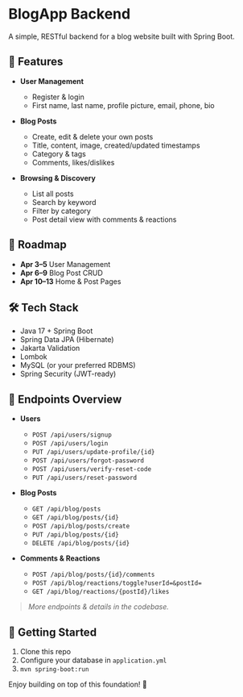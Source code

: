 # BlogApp Backend

A simple, RESTful backend for a blog website built with Spring Boot.

## 🚀 Features

- **User Management**  
  - Register & login  
  - First name, last name, profile picture, email, phone, bio  

- **Blog Posts**  
  - Create, edit & delete your own posts  
  - Title, content, image, created/updated timestamps  
  - Category & tags  
  - Comments, likes/dislikes  

- **Browsing & Discovery**  
  - List all posts  
  - Search by keyword  
  - Filter by category  
  - Post detail view with comments & reactions  

## 📅 Roadmap

- **Apr 3–5**  User Management  
- **Apr 6–9**  Blog Post CRUD  
- **Apr 10–13** Home & Post Pages

## 🛠️ Tech Stack

- Java 17 + Spring Boot  
- Spring Data JPA (Hibernate)  
- Jakarta Validation  
- Lombok  
- MySQL (or your preferred RDBMS)  
- Spring Security (JWT-ready)

## 🔗 Endpoints Overview

- **Users**  
  - `POST /api/users/signup`  
  - `POST /api/users/login`  
  - `PUT /api/users/update-profile/{id}`  
  - `POST /api/users/forgot-password`  
  - `POST /api/users/verify-reset-code`  
  - `PUT /api/users/reset-password`

- **Blog Posts**  
  - `GET /api/blog/posts`  
  - `GET /api/blog/posts/{id}`  
  - `POST /api/blog/posts/create`  
  - `PUT /api/blog/posts/{id}`  
  - `DELETE /api/blog/posts/{id}`  

- **Comments & Reactions**  
  - `POST /api/blog/posts/{id}/comments`  
  - `POST /api/blog/reactions/toggle?userId=&postId=`  
  - `GET /api/blog/reactions/{postId}/likes`

> _More endpoints & details in the codebase._

## 🚀 Getting Started

1. Clone this repo  
2. Configure your database in `application.yml`  
3. `mvn spring-boot:run`  

Enjoy building on top of this foundation! 🎉  
